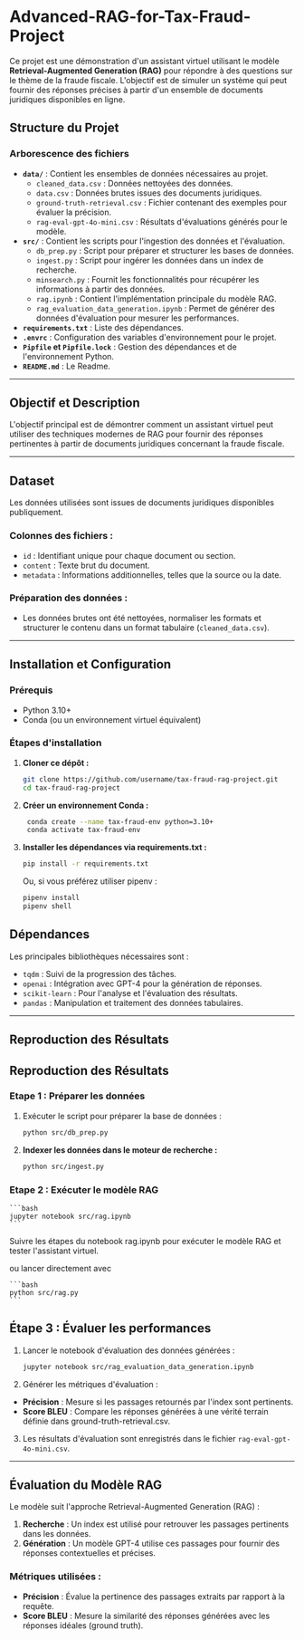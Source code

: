 # Advanced-RAG-for-Tax-Fraud-Project

Ce projet est une démonstration d'un assistant virtuel utilisant le modèle **Retrieval-Augmented Generation (RAG)** pour répondre à des questions sur le thème de la fraude fiscale. L'objectif est de simuler un système qui peut fournir des réponses précises à partir d'un ensemble de documents juridiques disponibles en ligne.

## Structure du Projet

### Arborescence des fichiers

- **`data/`** : Contient les ensembles de données nécessaires au projet.
  - `cleaned_data.csv` : Données nettoyées des données.
  - `data.csv` : Données brutes issues des documents juridiques.
  - `ground-truth-retrieval.csv` : Fichier contenant des exemples pour évaluer la précision.
  - `rag-eval-gpt-4o-mini.csv` : Résultats d'évaluations générés pour le modèle.
- **`src/`** : Contient les scripts pour l'ingestion des données et l'évaluation.
  - `db_prep.py` : Script pour préparer et structurer les bases de données.
  - `ingest.py` : Script pour ingérer les données dans un index de recherche.
  - `minsearch.py` : Fournit les fonctionnalités pour récupérer les informations à partir des données.
  - `rag.ipynb` : Contient l'implémentation principale du modèle RAG.
  - `rag_evaluation_data_generation.ipynb` : Permet de générer des données d'évaluation pour mesurer les performances.
- **`requirements.txt`** : Liste des dépendances.
- **`.envrc`** : Configuration des variables d'environnement pour le projet.
- **`Pipfile` et `Pipfile.lock`** : Gestion des dépendances et de l'environnement Python.
- **`README.md`** : Le Readme.

---

## Objectif et Description

L'objectif principal est de démontrer comment un assistant virtuel peut utiliser des techniques modernes de RAG pour fournir des réponses pertinentes à partir de documents juridiques concernant la fraude fiscale.

---

## Dataset

Les données utilisées sont issues de documents juridiques disponibles publiquement.

### Colonnes des fichiers :
- `id` : Identifiant unique pour chaque document ou section.
- `content` : Texte brut du document.
- `metadata` : Informations additionnelles, telles que la source ou la date.

### Préparation des données :
- Les données brutes ont été nettoyées, normaliser les formats et structurer le contenu dans un format tabulaire (`cleaned_data.csv`).

---

## Installation et Configuration

### Prérequis

- Python 3.10+
- Conda (ou un environnement virtuel équivalent)

### Étapes d'installation

1. **Cloner ce dépôt :**
   ```bash
   git clone https://github.com/username/tax-fraud-rag-project.git
   cd tax-fraud-rag-project
   ```


2. **Créer un environnement Conda :**
   ```bash
    conda create --name tax-fraud-env python=3.10+
    conda activate tax-fraud-env
    ```

3. **Installer les dépendances via requirements.txt :**
    ```bash
    pip install -r requirements.txt
    ```
    
    Ou, si vous préférez utiliser pipenv :
    
     ```bash
    pipenv install
    pipenv shell
    ```

## Dépendances

Les principales bibliothèques nécessaires sont :

- `tqdm` : Suivi de la progression des tâches.
- `openai` : Intégration avec GPT-4 pour la génération de réponses.
- `scikit-learn` : Pour l'analyse et l'évaluation des résultats.
- `pandas` : Manipulation et traitement des données tabulaires.

---

## Reproduction des Résultats

## Reproduction des Résultats

### Etape 1 : Préparer les données
1. Exécuter le script pour préparer la base de données :
   ```bash
   python src/db_prep.py

2. **Indexer les données dans le moteur de recherche :**
   ```bash
   python src/ingest.py

### Etape 2 : Exécuter le modèle RAG
    ```bash
    jupyter notebook src/rag.ipynb
    ```
Suivre les étapes du notebook rag.ipynb pour exécuter le modèle RAG et tester l'assistant virtuel.

ou lancer directement avec

    ```bash
    python src/rag.py
    ```

## Étape 3 : Évaluer les performances
1. Lancer le notebook d'évaluation des données générées :
    ```bash
    jupyter notebook src/rag_evaluation_data_generation.ipynb
    ```

2. Générer les métriques d'évaluation :
- **Précision** : Mesure si les passages retournés par l'index sont pertinents.
- **Score BLEU** : Compare les réponses générées à une vérité terrain définie dans ground-truth-retrieval.csv.


3. Les résultats d'évaluation sont enregistrés dans le fichier `rag-eval-gpt-4o-mini.csv`.


---
## Évaluation du Modèle RAG
Le modèle suit l'approche Retrieval-Augmented Generation (RAG) :

1. **Recherche** : Un index est utilisé pour retrouver les passages pertinents dans les données.
2. **Génération** : Un modèle GPT-4 utilise ces passages pour fournir des réponses contextuelles et précises.


### Métriques utilisées :
- **Précision** : Évalue la pertinence des passages extraits par rapport à la requête.
- **Score BLEU** : Mesure la similarité des réponses générées avec les réponses idéales (ground truth).
